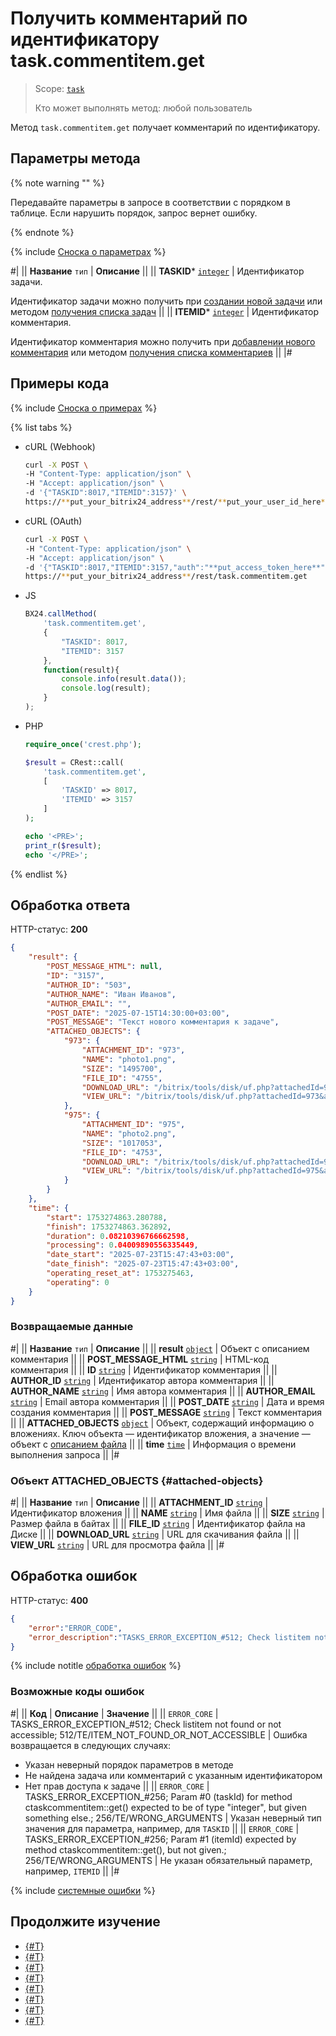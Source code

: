 # Получить комментарий по идентификатору task.commentitem.get

> Scope: [`task`](../../scopes/permissions.md)
>
> Кто может выполнять метод: любой пользователь

Метод `task.commentitem.get` получает комментарий по идентификатору.

## Параметры метода

{% note warning "" %}

Передавайте параметры в запросе в соответствии с порядком в таблице. Если нарушить порядок, запрос вернет ошибку.

{% endnote %}

{% include [Сноска о параметрах](../../../_includes/required.md) %}

#|
|| **Название**
`тип` | **Описание** ||
|| **TASKID***
[`integer`](../../data-types.md) | Идентификатор задачи.

Идентификатор задачи можно получить при [создании новой задачи](../tasks-task-add.md) или методом [получения списка задач](../tasks-task-list.md) ||
|| **ITEMID***
[`integer`](../../data-types.md) | Идентификатор комментария.

Идентификатор комментария можно получить при [добавлении нового комментария](./task-comment-item-add.md) или методом [получения списка комментариев](./task-comment-item-get-list.md) ||
|#

## Примеры кода

{% include [Сноска о примерах](../../../_includes/examples.md) %}

{% list tabs %}

- cURL (Webhook)

    ```bash
    curl -X POST \
    -H "Content-Type: application/json" \
    -H "Accept: application/json" \
    -d '{"TASKID":8017,"ITEMID":3157}' \
    https://**put_your_bitrix24_address**/rest/**put_your_user_id_here**/**put_your_webhook_here**/task.commentitem.get
    ```

- cURL (OAuth)

    ```bash
    curl -X POST \
    -H "Content-Type: application/json" \
    -H "Accept: application/json" \
    -d '{"TASKID":8017,"ITEMID":3157,"auth":"**put_access_token_here**"}' \
    https://**put_your_bitrix24_address**/rest/task.commentitem.get
    ```

- JS

    ```js
    BX24.callMethod(
        'task.commentitem.get',
        {
            "TASKID": 8017,
            "ITEMID": 3157
        },
        function(result){
            console.info(result.data());
            console.log(result);
        }
    );
    ```

- PHP

    ```php
    require_once('crest.php');

    $result = CRest::call(
        'task.commentitem.get',
        [
            'TASKID' => 8017,
            'ITEMID' => 3157
        ]
    );

    echo '<PRE>';
    print_r($result);
    echo '</PRE>';
    ```

{% endlist %}

## Обработка ответа

HTTP-статус: **200**

```json
{
    "result": {
        "POST_MESSAGE_HTML": null,
        "ID": "3157",
        "AUTHOR_ID": "503",
        "AUTHOR_NAME": "Иван Иванов",
        "AUTHOR_EMAIL": "",
        "POST_DATE": "2025-07-15T14:30:00+03:00",
        "POST_MESSAGE": "Текст нового комментария к задаче",
        "ATTACHED_OBJECTS": {
            "973": {
                "ATTACHMENT_ID": "973",
                "NAME": "photo1.png",
                "SIZE": "1495700",
                "FILE_ID": "4755",
                "DOWNLOAD_URL": "/bitrix/tools/disk/uf.php?attachedId=973&auth%5Bauth%5D=3edf7ca92&action=download&ncc=1",
                "VIEW_URL": "/bitrix/tools/disk/uf.php?attachedId=973&auth%5Bauth%5D=3edf7ca92&action=show&ncc=1"
            },
            "975": {
                "ATTACHMENT_ID": "975",
                "NAME": "photo2.png",
                "SIZE": "1017053",
                "FILE_ID": "4753",
                "DOWNLOAD_URL": "/bitrix/tools/disk/uf.php?attachedId=975&auth%5Bauth%5D=3edf7ca92&action=download&ncc=1",
                "VIEW_URL": "/bitrix/tools/disk/uf.php?attachedId=975&auth%5Bauth%5D=3edf7ca92&action=show&ncc=1"
            }
        }
    },
    "time": {
        "start": 1753274863.280788,
        "finish": 1753274863.362892,
        "duration": 0.08210396766662598,
        "processing": 0.04009890556335449,
        "date_start": "2025-07-23T15:47:43+03:00",
        "date_finish": "2025-07-23T15:47:43+03:00",
        "operating_reset_at": 1753275463,
        "operating": 0
    }
}
```

### Возвращаемые данные

#|
|| **Название**
`тип` | **Описание** ||
|| **result**
[`object`](../../data-types.md) | Объект с описанием комментария ||
|| **POST_MESSAGE_HTML**
[`string`](../../data-types.md) | HTML-код комментария ||
|| **ID**
[`string`](../../data-types.md) | Идентификатор комментария ||
|| **AUTHOR_ID**
[`string`](../../data-types.md) | Идентификатор автора комментария ||
|| **AUTHOR_NAME**
[`string`](../../data-types.md) | Имя автора комментария ||
|| **AUTHOR_EMAIL**
[`string`](../../data-types.md) | Email автора комментария ||
|| **POST_DATE**
[`string`](../../data-types.md) | Дата и время создания комментария ||
|| **POST_MESSAGE**
[`string`](../../data-types.md) | Текст комментария ||
|| **ATTACHED_OBJECTS**
[`object`](../../data-types.md) | Объект, содержащий информацию о вложениях. Ключ объекта — идентификатор вложения, а значение — объект с [описанием файла](#attached-objects) ||
|| **time**
[`time`](../../data-types.md#time) | Информация о времени выполнения запроса ||
|#

### Объект ATTACHED_OBJECTS {#attached-objects}

#|
|| **Название**
`тип` | **Описание** ||
|| **ATTACHMENT_ID**
[`string`](../../data-types.md) | Идентификатор вложения ||
|| **NAME**
[`string`](../../data-types.md) | Имя файла ||
|| **SIZE**
[`string`](../../data-types.md) | Размер файла в байтах ||
|| **FILE_ID**
[`string`](../../data-types.md) | Идентификатор файла на Диске ||
|| **DOWNLOAD_URL**
[`string`](../../data-types.md) | URL для скачивания файла ||
|| **VIEW_URL**
[`string`](../../data-types.md) | URL для просмотра файла ||
|#

## Обработка ошибок

HTTP-статус: **400**

```json
{
    "error":"ERROR_CODE",
    "error_description":"TASKS_ERROR_EXCEPTION_#512; Check listitem not found or not accessible; 512/TE/ITEM_NOT_FOUND_OR_NOT_ACCESSIBLE.<br>"
}
```

{% include notitle [обработка ошибок](../../../_includes/error-info.md) %}

### Возможные коды ошибок

#|
|| **Код** | **Описание** | **Значение** ||
|| `ERROR_CORE` | TASKS_ERROR_EXCEPTION_#512; Check listitem not found or not accessible; 512/TE/ITEM_NOT_FOUND_OR_NOT_ACCESSIBLE | Ошибка возвращается в следующих случаях:
- Указан неверный порядок параметров в методе
- Не найдена задача или комментарий с указанным идентификатором
- Нет прав доступа к задаче ||
|| `ERROR_CORE` | TASKS_ERROR_EXCEPTION_#256; Param #0 (taskId) for method ctaskcommentitem::get() expected to be of type "integer", but given something else.; 256/TE/WRONG_ARGUMENTS | Указан неверный тип значения для параметра, например, для `TASKID` ||
|| `ERROR_CORE` | TASKS_ERROR_EXCEPTION_#256; Param #1 (itemId) expected by method ctaskcommentitem::get(), but not given.; 256/TE/WRONG_ARGUMENTS | Не указан обязательный параметр, например, `ITEMID` ||
|#

{% include [системные ошибки](../../../_includes/system-errors.md) %}

## Продолжите изучение

- [{#T}](./index.md)
- [{#T}](./task-comment-item-add.md)
- [{#T}](./task-comment-item-update.md)
- [{#T}](./task-comment-item-get-list.md)
- [{#T}](./task-comment-item-delete.md)
- [{#T}](./task-comment-item-is-action-allowed.md)
- [{#T}](./task-comment-item-get-manifest.md)
- [{#T}](../../../tutorials/tasks/how-to-create-comment-with-file.md)